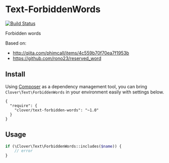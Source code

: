 # Text-ForbiddenWords

[![Build Status](https://travis-ci.org/hiroy/clover-text-forbidden-words.png?branch=master)](https://travis-ci.org/hiroy/clover-text-forbidden-words)


Forbidden words

Based on:

- http://qiita.com/phimcall/items/4c559b70f70ea7f1953b
- https://github.com/rono23/reserved_word

## Install

Using [Composer](http://getcomposer.org/) as a dependency management tool, you can bring `Clover\Text\ForbiddenWords` in your environment easily with settings below.

```
{
  "require": {
    "clover/text-forbidden-words": "~1.0"
  }
}
```


## Usage

```php
if (\Clover\Text\ForbiddenWords::includes($name)) {
    // error
}
```
